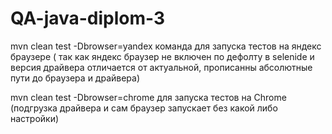 # QA-java-diplom-3
mvn clean test -Dbrowser=yandex команда для запуска тестов на яндекс браузере ( так как яндекс браузер не включен по дефолту в selenide и версия драйвера отличается от актуальной, прописанны абсолютные пути до браузера и драйвера)

mvn clean test -Dbrowser=chrome для запуска тестов на Chrome (подгрузка драйвера и сам браузер запускает без какой либо настройки)
